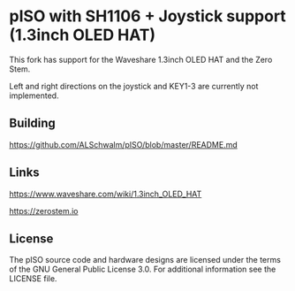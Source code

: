 pISO with SH1106 + Joystick support (1.3inch OLED HAT)
======================================================

This fork has support for the Waveshare 1.3inch OLED HAT and the Zero Stem.

Left and right directions on the joystick and KEY1-3 are currently not implemented.

Building
--------
https://github.com/ALSchwalm/pISO/blob/master/README.md

Links
--------
https://www.waveshare.com/wiki/1.3inch_OLED_HAT

https://zerostem.io

License
-------

The pISO source code and hardware designs are licensed under the terms of the GNU General Public
License 3.0. For additional information see the LICENSE file.
